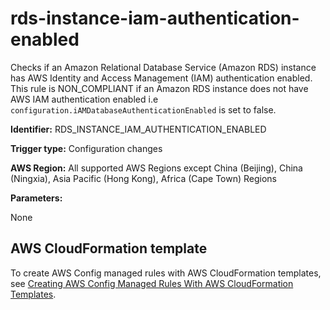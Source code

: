 # rds\-instance\-iam\-authentication\-enabled<a name="rds-instance-iam-authentication-enabled"></a>

Checks if an Amazon Relational Database Service \(Amazon RDS\) instance has AWS Identity and Access Management \(IAM\) authentication enabled\. This rule is NON\_COMPLIANT if an Amazon RDS instance does not have AWS IAM authentication enabled i\.e `configuration.iAMDatabaseAuthenticationEnabled` is set to false\.

**Identifier:** RDS\_INSTANCE\_IAM\_AUTHENTICATION\_ENABLED

**Trigger type:** Configuration changes

**AWS Region:** All supported AWS Regions except China \(Beijing\), China \(Ningxia\), Asia Pacific \(Hong Kong\), Africa \(Cape Town\) Regions

**Parameters:**

None  

## AWS CloudFormation template<a name="w22aac11c29c17d237c15"></a>

To create AWS Config managed rules with AWS CloudFormation templates, see [Creating AWS Config Managed Rules With AWS CloudFormation Templates](aws-config-managed-rules-cloudformation-templates.md)\.